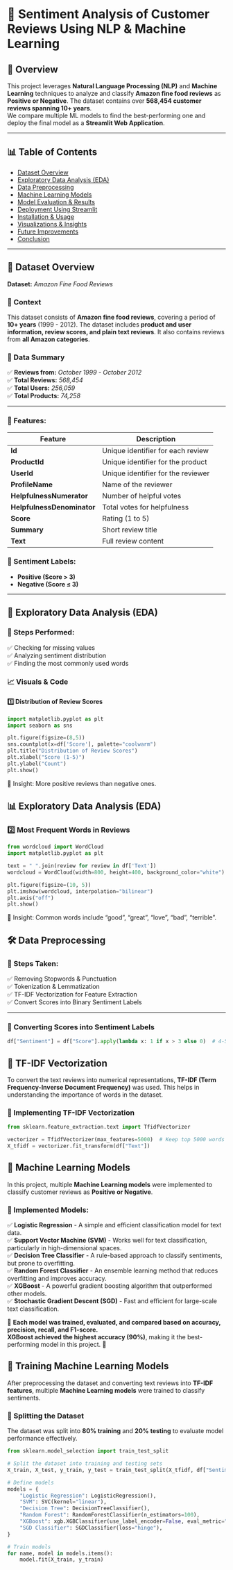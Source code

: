 

# 📝 Sentiment Analysis of Customer Reviews Using NLP & Machine Learning  

## 📌 Overview  
This project leverages **Natural Language Processing (NLP)** and **Machine Learning** techniques to analyze and classify **Amazon fine food reviews** as **Positive or Negative**. The dataset contains over **568,454 customer reviews spanning 10+ years**.  
We compare multiple ML models to find the best-performing one and deploy the final model as a **Streamlit Web Application**.  

---

## 📊 Table of Contents  
- [Dataset Overview](#dataset-overview)  
- [Exploratory Data Analysis (EDA)](#exploratory-data-analysis-eda)  
- [Data Preprocessing](#data-preprocessing)  
- [Machine Learning Models](#machine-learning-models)  
- [Model Evaluation & Results](#model-evaluation--results)  
- [Deployment Using Streamlit](#deployment-using-streamlit)  
- [Installation & Usage](#installation--usage)  
- [Visualizations & Insights](#visualizations--insights)  
- [Future Improvements](#future-improvements)  
- [Conclusion](#conclusion)  

---

## 📂 Dataset Overview  
**Dataset:** *Amazon Fine Food Reviews*  

### **📌 Context**  
This dataset consists of **Amazon fine food reviews**, covering a period of **10+ years** (1999 - 2012). The dataset includes **product and user information, review scores, and plain text reviews**. It also contains reviews from **all Amazon categories**.  

### **📌 Data Summary**  
✅ **Reviews from:** *October 1999 - October 2012*  
✅ **Total Reviews:** *568,454*  
✅ **Total Users:** *256,059*  
✅ **Total Products:** *74,258*  

---

### **📌 Features:**  
| Feature | Description |
|---------|------------|
| **Id** | Unique identifier for each review |
| **ProductId** | Unique identifier for the product |
| **UserId** | Unique identifier for the reviewer |
| **ProfileName** | Name of the reviewer |
| **HelpfulnessNumerator** | Number of helpful votes |
| **HelpfulnessDenominator** | Total votes for helpfulness |
| **Score** | Rating (1 to 5) |
| **Summary** | Short review title |
| **Text** | Full review content |

### **📌 Sentiment Labels:**  
- **Positive (Score > 3)**  
- **Negative (Score ≤ 3)**  

---

## 🔎 Exploratory Data Analysis (EDA)  

### **🔹 Steps Performed:**  
✅ Checking for missing values  
✅ Analyzing sentiment distribution  
✅ Finding the most commonly used words  

### 📈 **Visuals & Code**  

#### **1️⃣ Distribution of Review Scores**  
```python
import matplotlib.pyplot as plt
import seaborn as sns

plt.figure(figsize=(8,5))
sns.countplot(x=df['Score'], palette="coolwarm")
plt.title("Distribution of Review Scores")
plt.xlabel("Score (1-5)")
plt.ylabel("Count")
plt.show()
```
📌 Insight: More positive reviews than negative ones.

## 📊 Exploratory Data Analysis (EDA)

### **2️⃣ Most Frequent Words in Reviews**
```python
from wordcloud import WordCloud
import matplotlib.pyplot as plt

text = " ".join(review for review in df['Text'])
wordcloud = WordCloud(width=800, height=400, background_color="white").generate(text)

plt.figure(figsize=(10, 5))
plt.imshow(wordcloud, interpolation="bilinear")
plt.axis("off")
plt.show()
```
📌 Insight: Common words include “good”, “great”, “love”, “bad”, “terrible”.

## 🛠 Data Preprocessing  

### **🔹 Steps Taken:**  
✅ Removing Stopwords & Punctuation  
✅ Tokenization & Lemmatization  
✅ TF-IDF Vectorization for Feature Extraction  
✅ Convert Scores into Binary Sentiment Labels  

---

### **🔹 Converting Scores into Sentiment Labels**
```python
df["Sentiment"] = df["Score"].apply(lambda x: 1 if x > 3 else 0)  # 4-5 → Positive, 1-2 → Negative
```

## 🔹 TF-IDF Vectorization  

To convert the text reviews into numerical representations, **TF-IDF (Term Frequency-Inverse Document Frequency)** was used. This helps in understanding the importance of words in the dataset.

### **🔹 Implementing TF-IDF Vectorization**
```python
from sklearn.feature_extraction.text import TfidfVectorizer

vectorizer = TfidfVectorizer(max_features=5000)  # Keep top 5000 words
X_tfidf = vectorizer.fit_transform(df["Text"])
```

## 🤖 Machine Learning Models  

In this project, multiple **Machine Learning models** were implemented to classify customer reviews as **Positive or Negative**.

### **🔹 Implemented Models:**  
✅ **Logistic Regression** - A simple and efficient classification model for text data.  
✅ **Support Vector Machine (SVM)** - Works well for text classification, particularly in high-dimensional spaces.  
✅ **Decision Tree Classifier** - A rule-based approach to classify sentiments, but prone to overfitting.  
✅ **Random Forest Classifier** - An ensemble learning method that reduces overfitting and improves accuracy.  
✅ **XGBoost** - A powerful gradient boosting algorithm that outperformed other models.  
✅ **Stochastic Gradient Descent (SGD)** - Fast and efficient for large-scale text classification.  

📌 **Each model was trained, evaluated, and compared based on accuracy, precision, recall, and F1-score.**  
**XGBoost achieved the highest accuracy (90%)**, making it the best-performing model in this project. 🚀  

## 🔹 Training Machine Learning Models  

After preprocessing the dataset and converting text reviews into **TF-IDF features**, multiple **Machine Learning models** were trained to classify sentiments.

### **🔹 Splitting the Dataset**  
The dataset was split into **80% training** and **20% testing** to evaluate model performance effectively.

```python
from sklearn.model_selection import train_test_split

# Split the dataset into training and testing sets
X_train, X_test, y_train, y_test = train_test_split(X_tfidf, df["Sentiment"], test_size=0.2, random_state=42)

# Define models
models = {
    "Logistic Regression": LogisticRegression(),
    "SVM": SVC(kernel="linear"),
    "Decision Tree": DecisionTreeClassifier(),
    "Random Forest": RandomForestClassifier(n_estimators=100),
    "XGBoost": xgb.XGBClassifier(use_label_encoder=False, eval_metric="logloss"),
    "SGD Classifier": SGDClassifier(loss="hinge"),
}

# Train models
for name, model in models.items():
    model.fit(X_train, y_train)
```
